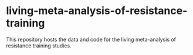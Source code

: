 # living-meta-analysis-of-resistance-training
This repository hosts the data and code for the living meta-analysis of resistance training studies.
